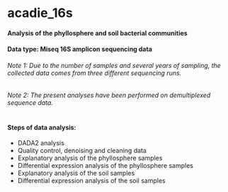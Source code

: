 # acadie_16s

#### Analysis of the phyllosphere and soil bacterial communities 
#### Data type: Miseq 16S amplicon sequencing data
###### Note 1: Due to the number of samples and several years of sampling, the collected data comes from three different sequencing runs.
###### Note 2: The present analyses have been performed on demultiplexed sequence data.
#
#### Steps of data analysis:
- DADA2 analysis 
- Quality control, denoising and cleaning data
- Explanatory analysis of the phyllosphere samples
- Differential expression analysis of the phyllosphere samples
- Explanatory analysis of the soil samples
- Differential expression analysis of the soil samples


